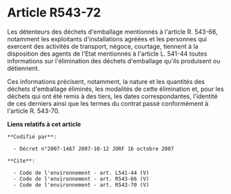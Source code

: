 # Article R543-72

Les détenteurs des déchets d'emballage mentionnés à l'article R. 543-66, notamment les exploitants d'installations agréées et
les personnes qui exercent des activités de transport, négoce, courtage, tiennent à la disposition des agents de l'Etat
mentionnés à l'article L. 541-44 toutes informations sur l'élimination des déchets d'emballage qu'ils produisent ou
détiennent.

Ces informations précisent, notamment, la nature et les quantités des déchets d'emballage éliminés, les modalités de cette
élimination et, pour les déchets qui ont été remis à des tiers, les dates correspondantes, l'identité de ces derniers ainsi
que les termes du contrat passé conformément à l'article R. 543-70.

**Liens relatifs à cet article**

	**Codifié par**:

	  - Décret n°2007-1467 2007-10-12 JORF 16 octobre 2007

	**Cite**:

	  - Code de l'environnement - art. L541-44 (V)
	  - Code de l'environnement - art. R543-66 (V)
	  - Code de l'environnement - art. R543-70 (V)
